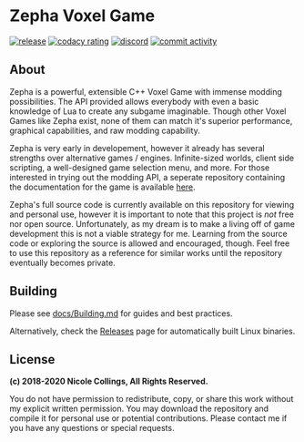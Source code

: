 # Zepha Voxel Game

[![release](https://github.com/Aurailus/Zepha/workflows/release/badge.svg)](https://github.com/Aurailus/Zepha/releases)
[![codacy rating](https://img.shields.io/codacy/grade/8805f2cb1a454221ab70de77ec304f2d.svg?logo=codacy&labelColor=2A3037)](https://app.codacy.com/gh/Aurailus/Zepha)
[![discord](https://img.shields.io/discord/416379773976051712.svg?color=7289DA&label=discord&logo=discord&logoColor=white&labelColor=2A3037)](https://aurail.us/discord)
[![commit activity](https://img.shields.io/github/commit-activity/m/aurailus/zepha.svg?logo=github&labelColor=2A3037&label=commit%20activity)](https://github.com/Aurailus/Zepha/commits/master)

## About

Zepha is a powerful, extensible C++ Voxel Game with immense modding possibilities. The API provided allows everybody with even a basic knowledge of Lua to create any subgame imaginable. Though other Voxel Games like Zepha exist, none of them can match it's superior performance, graphical capabilities, and raw modding capability.

Zepha is very early in developement, however it already has several strengths over alternative games / engines. Infinite-sized worlds, client side scripting, a well-designed game selection menu, and more. For those interested in trying out the modding API, a seperate repository containing the documentation for the game is available [here](https://github.com/Aurailus/Zepha-docs).

Zepha's full source code is currently available on this repository for viewing and personal use, however it is important to note that this project is *not* free nor open source. Unfortunately, as my dream is to make a living off of game development this is not a viable strategy for me. Learning from the source code or exploring the source is allowed and encouraged, though. Feel free to use this repository as a reference for similar works until the repository eventually becomes private.

## Building

Please see [docs/Building.md](https://github.com/Aurailus/Zepha/blob/master/docs/Building.md) for guides and best practices.

Alternatively, check the [Releases](https://github.com/Aurailus/Zepha/releases) page for automatically built Linux binaries.

## License

**(c) 2018-2020 Nicole Collings, All Rights Reserved.**

You do not have permission to redistribute, copy, or share this work without my explicit written permission. 
You may download the repository and compile it for personal use or potential contributions.
Please contact me if you have any questions or special requests.
